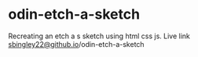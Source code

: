 # odin-etch-a-sketch
Recreating an etch a s sketch using html css js.
Live link sbingley22@github.io/odin-etch-a-sketch

